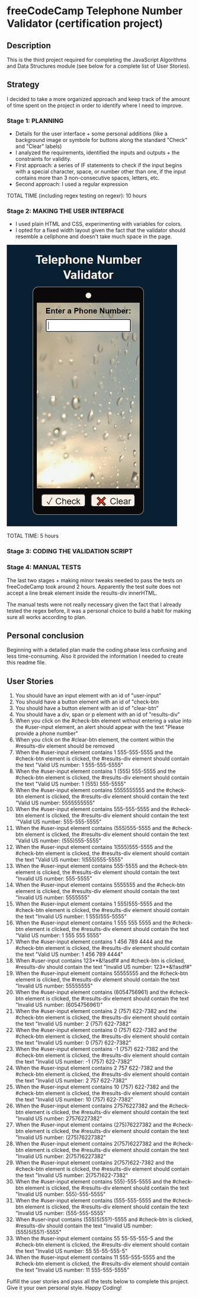 ﻿# freeCodeCamp Telephone Number Validator (certification project)

## Description
This is the third project required for completing the JavaScript Algorithms and Data Structures module (see below for a complete list of User Stories).

## Strategy

I decided to take a more organized approach and keep track of the amount of time spent on the project in order to identify where I need to improve.

### Stage 1: PLANNING

- Details for the user interface + some personal additions (like a background image or symbole for buttons along the standard "Check" and "Clear" labels)
- I analyzed the requirements, identified the inputs and outputs + the constraints for validity.
- First approach: a series of IF statements to check if the input begins with a special character, space, or number other than one, if the input contains more than 3 non-consecutive spaces, letters, etc.
- Second approach: I used a regular expression

TOTAL TIME (including regex testing on regexr): 10 hours

### Stage 2: MAKING THE USER INTERFACE 

- I used plain HTML and CSS, experimenting with variables for colors.
- I opted for a fixed width layout given the fact that the validator should resemble a cellphone and doesn't take much space in the page.

![User Interface](https://github.com/JA-307020/freeCodeCamp/blob/main/JavaScript/telephone-number-validator/validator-user-interface.jpg) 

TOTAL TIME: 5 hours

### Stage 3: CODING THE VALIDATION SCRIPT 
### Stage 4: MANUAL TESTS

The last two stages + making minor tweaks needed to pass the tests on freeCodeCamp took around 2 hours. 
Apparently the test suite does not accept a line break element inside the results-div innerHTML. 

The manual tests were not really necessary given the fact that I already tested the regex before, it was a personal choice to build a habit for making sure all works according to plan.

## Personal conclusion

Beginning with a detailed plan made the coding phase less confusing and less time-consuming. Also it provided the information I needed to create this readme file.

## User Stories

1. You should have an input element with an id of "user-input"
2. You should have a button element with an id of "check-btn
3. You should have a button element with an id of "clear-btn"
4. You should have a div, span or p element with an id of "results-div"
5. When you click on the #check-btn element without entering a value into the #user-input element, an alert should appear with the text "Please provide a phone number"
6. When you click on the #clear-btn element, the content within the #results-div element should be removed
7. When the #user-input element contains 1 555-555-5555 and the #check-btn element is clicked, the #results-div element should contain the text "Valid US number: 1 555-555-5555"
8. When the #user-input element contains 1 (555) 555-5555 and the #check-btn element is clicked, the #results-div element should contain the text "Valid US number: 1 (555) 555-5555"
9. When the #user-input element contains 5555555555 and the #check-btn element is clicked, the #results-div element should contain the text "Valid US number: 5555555555"
10. When the #user-input element contains 555-555-5555 and the #check-btn element is clicked, the #results-div element should contain the text `"Valid US number: 555-555-5555"
11. When the #user-input element contains (555)555-5555 and the #check-btn element is clicked, the #results-div element should contain the text "Valid US number: (555)555-5555"
12. When the #user-input element contains 1(555)555-5555 and the #check-btn element is clicked, the #results-div element should contain the text "Valid US number: 1(555)555-5555"
13. When the #user-input element contains 555-5555 and the #check-btn element is clicked, the #results-div element should contain the text "Invalid US number: 555-5555"
14. When the #user-input element contains 5555555 and the #check-btn element is clicked, the #results-div element should contain the text "Invalid US number: 5555555"
15. When the #user-input element contains 1 555)555-5555 and the #check-btn element is clicked, the #results-div element should contain the text "Invalid US number: 1 555)555-5555"
16. When the #user-input element contains 1 555 555 5555 and the #check-btn element is clicked, the #results-div element should contain the text "Valid US number: 1 555 555 5555"
17. When the #user-input element contains 1 456 789 4444 and the #check-btn element is clicked, the #results-div element should contain the text "Valid US number: 1 456 789 4444"
18. When #user-input contains 123**&!!asdf# and #check-btn is clicked, #results-div should contain the text "Invalid US number: 123**&!!asdf#"
19. When the #user-input element contains 55555555 and the #check-btn element is clicked, the #results-div element should contain the text "Invalid US number: 55555555"
20. When the #user-input element contains (6054756961) and the #check-btn element is clicked, the #results-div element should contain the text "Invalid US number: (6054756961)"
21. When the #user-input element contains 2 (757) 622-7382 and the #check-btn element is clicked, the #results-div element should contain the text "Invalid US number: 2 (757) 622-7382"
22. When the #user-input element contains 0 (757) 622-7382 and the #check-btn element is clicked, the #results-div element should contain the text "Invalid US number: 0 (757) 622-7382"
23. When the #user-input element contains -1 (757) 622-7382 and the #check-btn element is clicked, the #results-div element should contain the text "Invalid US number: -1 (757) 622-7382"
24. When the #user-input element contains 2 757 622-7382 and the #check-btn element is clicked, the #results-div element should contain the text "Invalid US number: 2 757 622-7382"
25. When the #user-input element contains 10 (757) 622-7382 and the #check-btn element is clicked, the #results-div element should contain the text "Invalid US number: 10 (757) 622-7382"
26. When the #user-input element contains 27576227382 and the #check-btn element is clicked, the #results-div element should contain the text "Invalid US number: 27576227382"
27. When the #user-input element contains (275)76227382 and the #check-btn element is clicked, the #results-div element should contain the text "Invalid US number: (275)76227382"
28. When the #user-input element contains 2(757)6227382 and the #check-btn element is clicked, the #results-div element should contain the text "Invalid US number: 2(757)6227382"
29. When the #user-input element contains 2(757)622-7382 and the #check-btn element is clicked, the #results-div element should contain the text "Invalid US number: 2(757)622-7382"
30. When the #user-input element contains 555)-555-5555 and the #check-btn element is clicked, the #results-div element should contain the text "Invalid US number: 555)-555-5555"
31. When the #user-input element contains (555-555-5555 and the #check-btn element is clicked, the #results-div element should contain the text "Invalid US number: (555-555-5555"
32. When #user-input contains (555)5(55?)-5555 and #check-btn is clicked, #results-div should contain the text "Invalid US number: (555)5(55?)-5555"
33. When the #user-input element contains 55 55-55-555-5 and the #check-btn element is clicked, the #results-div element should contain the text "Invalid US number: 55 55-55-555-5"
34. When the #user-input element contains 11 555-555-5555 and the #check-btn element is clicked, the #results-div element should contain the text "Invalid US number: 11 555-555-5555"

Fulfill the user stories and pass all the tests below to complete this project. Give it your own personal style. Happy Coding!

